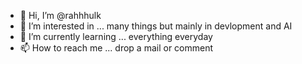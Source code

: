- 👋 Hi, I’m @rahhhulk
- 👀 I’m interested in ... many things but mainly in devlopment and AI
- 🌱 I’m currently learning ... everything everyday
- 📫 How to reach me ... drop a mail or comment

<!---
rahhhulk/rahhhulk is a ✨ special ✨ repository because its `README.md` (this file) appears on your GitHub profile.
You can click the Preview link to take a look at your changes.
--->
